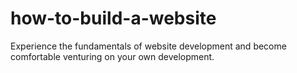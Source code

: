 # how-to-build-a-website
Experience the fundamentals of website development and become comfortable venturing on your own development.
